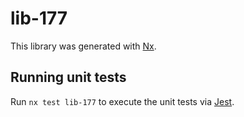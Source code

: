 # lib-177

This library was generated with [Nx](https://nx.dev).

## Running unit tests

Run `nx test lib-177` to execute the unit tests via [Jest](https://jestjs.io).
